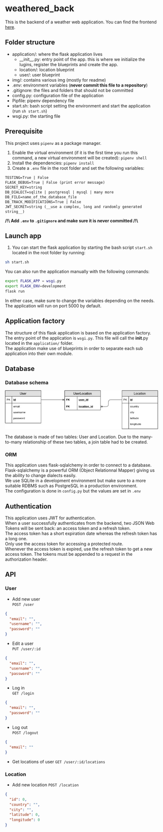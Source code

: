 # weathered_back

This is the backend of a weather web application. You can find the frontend [here](https://github.com/romain-ngo/weathered_front).

## Folder structure

* application/: where the flask application lives
  * \_\_init\_\_.py: entry point of the app. this is where we initialize the lugins, register the blueprints and create the app.
  * location/: location blueprint
  * user/: user blueprint
* img/: contains various img (mostly for readme)
* .env: environment variables (__never commit this file to a repository__)
* .gitignore: the files and folders that should not be committed
* config.py: configuration file of the application
* Pipfile: pipenv dependency file
* start.sh: bash script setting the environment and start the application (run `sh start.sh`)
* wsgi.py: the starting file

## Prerequisite 
This project uses `pipenv` as a package manager.

1. Enable the virtual environment (if it is the first time you run this command, a new virtual environment will be created): `pipenv shell`
2. Install the dependencies: `pipenv install`
3. Create a `.env` file in the root folder and set the following variables: 

```.env
TESTING=True | False 
FLASK_DEBUG=True | False (print error message)
SECRET_KEY=string
DB_DIALECT=sqlite | postgresql | mysql | many more
DB_FILE=name_of_the_database_file
DB_TRACK_MODIFICATIONS=True | False
JWT_SECRET=string (__use a complex, long and randomly generated string__)
```
**/!\\ Add `.env` to `.gitignore` and make sure it is never committed /!\\**

## Launch app
1. You can start the flask application by starting the bash script `start.sh` located in the root folder by running:

```bash
sh start.sh
```

You can also run the application manually with the following commands:

```bash
export FLASK_APP = wsgi.py
export FLASK_ENV=development
flask run
```

In either case, make sure to change the variables depending on the needs.
The application will run on port 5000 by default.

## Application factory

The structure of this flask application is based on the application factory.  
The entry point of the application is `wsgi.py`. This file will call the __init__.py located in the `application/` folder.  
The application make use of blueprints in order to separate each sub application into their own module.

## Database

### Database schema
![db_schema](img/weathered_db.jpg)  

The database is made of two tables: User and Location. Due to the many-to-many relationship of these two tables, a join table had to be created.  

### ORM
This application uses flask-sqlalchemy in order to connect to a database.  
Flask-sqlalchemy is a powerful ORM (Object Relationnal Mapper) giving us the ability to change dialects easily.  
We use SQLite in a development environment but make sure to a more suitable RDBMS such as PostgreSQL in a production environment.  
The configuration is done in `config.py` but the values are set in `.env`

## Authentication

This application uses JWT for authentication.  
When a user successfully authenticates from the backend, two JSON Web Tokens will be sent back: an access token and a refresh token.  
The access token has a short expiration date whereas the refresh token has a long one.  
Only use the access token for accessing a protected route.  
Whenever the access token is expired, use the refresh token to get a new access token.
The tokens must be appended to a request in the authorization header.

## API 

### User

* Add new user  
`POST /user`
```json
{
  "email": "",
  "username": "",
  "password": ""
}
```

* Edit a user  
`PUT /user/:id`
```json
{
  "email": "",
  "username": "",
  "password": ""
}
```

* Log in  
`GET /login`
```json
{
  "email": "",
  "password": ""
}
```

* Log out  
`POST /logout`
```json
{
  "email": ""
}
```

* Get locations of user 
`GET /user/:id/locations`

### Location

* Add new location
`POST /location`
```json
{
  "id": 0,
  "country": "",
  "city": "",
  "latitude": 0,
  "longitude": 0
}
```